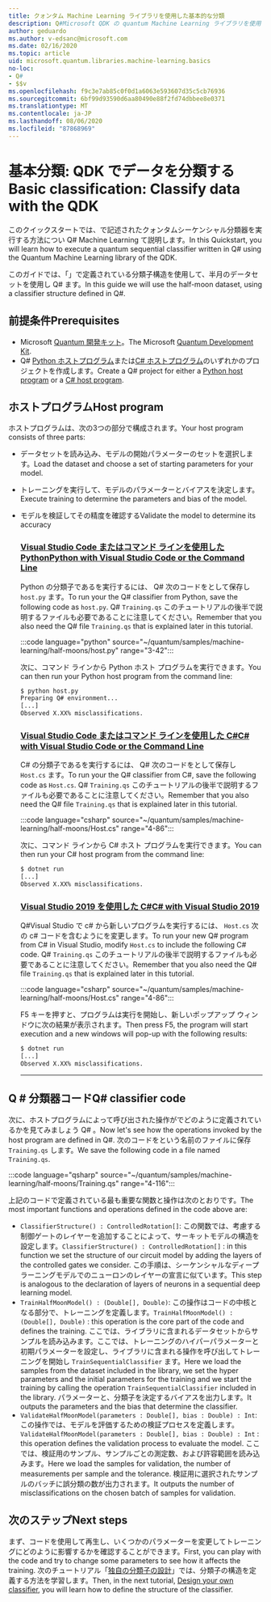 ```yaml
---
title: クォンタム Machine Learning ライブラリを使用した基本的な分類
description: Q#Microsoft QDK の quantum Machine Learning ライブラリを使用して、で記述されたクォンタムシーケンシャル分類器を実行する方法について説明します。
author: geduardo
ms.author: v-edsanc@microsoft.com
ms.date: 02/16/2020
ms.topic: article
uid: microsoft.quantum.libraries.machine-learning.basics
no-loc:
- Q#
- $$v
ms.openlocfilehash: f9c3e7ab85c0f0d1a6063e593607d35c5cb76936
ms.sourcegitcommit: 6bf99d93590d6aa80490e88f2fd74dbbee8e0371
ms.translationtype: MT
ms.contentlocale: ja-JP
ms.lasthandoff: 08/06/2020
ms.locfileid: "87868969"
---
```

# <a name="basic-classification-classify-data-with-the-qdk"></a><span data-ttu-id="a459d-103">基本分類: QDK でデータを分類する</span><span class="sxs-lookup"><span data-stu-id="a459d-103">Basic classification: Classify data with the QDK</span></span>

<span data-ttu-id="a459d-104">このクイックスタートでは、で記述されたクォンタムシーケンシャル分類器を実行する方法につい Q# Machine Learning て説明します。</span><span class="sxs-lookup"><span data-stu-id="a459d-104">In this Quickstart, you will learn how to execute a quantum sequential classifier written in Q# using the Quantum Machine Learning library of the QDK.</span></span> 

<span data-ttu-id="a459d-105">このガイドでは、「」で定義されている分類子構造を使用して、半月のデータセットを使用し Q# ます。</span><span class="sxs-lookup"><span data-stu-id="a459d-105">In this guide we will use the half-moon dataset, using a classifier structure defined in Q#.</span></span>

## <a name="prerequisites"></a><span data-ttu-id="a459d-106">前提条件</span><span class="sxs-lookup"><span data-stu-id="a459d-106">Prerequisites</span></span>

- <span data-ttu-id="a459d-107">Microsoft [Quantum 開発キット](xref:microsoft.quantum.install)。</span><span class="sxs-lookup"><span data-stu-id="a459d-107">The Microsoft [Quantum Development Kit](xref:microsoft.quantum.install).</span></span>
- <span data-ttu-id="a459d-108">Q# [Python ホストプログラム](xref:microsoft.quantum.install.python)または[C# ホストプログラム](xref:microsoft.quantum.install.cs)のいずれかのプロジェクトを作成します。</span><span class="sxs-lookup"><span data-stu-id="a459d-108">Create a Q# project for either a [Python host program](xref:microsoft.quantum.install.python) or a [C# host program](xref:microsoft.quantum.install.cs).</span></span>

## <a name="host-program"></a><span data-ttu-id="a459d-109">ホストプログラム</span><span class="sxs-lookup"><span data-stu-id="a459d-109">Host program</span></span>

<span data-ttu-id="a459d-110">ホストプログラムは、次の3つの部分で構成されます。</span><span class="sxs-lookup"><span data-stu-id="a459d-110">Your host program consists of three parts:</span></span>

- <span data-ttu-id="a459d-111">データセットを読み込み、モデルの開始パラメーターのセットを選択します。</span><span class="sxs-lookup"><span data-stu-id="a459d-111">Load the dataset and choose a set of starting parameters for your model.</span></span>
- <span data-ttu-id="a459d-112">トレーニングを実行して、モデルのパラメーターとバイアスを決定します。</span><span class="sxs-lookup"><span data-stu-id="a459d-112">Execute training to determine the parameters and bias of the model.</span></span>
- <span data-ttu-id="a459d-113">モデルを検証してその精度を確認する</span><span class="sxs-lookup"><span data-stu-id="a459d-113">Validate the model to determine its accuracy</span></span>

    ### <a name="python-with-visual-studio-code-or-the-command-line"></a>[<span data-ttu-id="a459d-114">Visual Studio Code またはコマンド ラインを使用した Python</span><span class="sxs-lookup"><span data-stu-id="a459d-114">Python with Visual Studio Code or the Command Line</span></span>](#tab/tabid-python)

    <span data-ttu-id="a459d-115">Python の分類子であるを実行するには、 Q# 次のコードをとして保存し `host.py` ます。</span><span class="sxs-lookup"><span data-stu-id="a459d-115">To run your the Q# classifier from Python, save the following code as `host.py`.</span></span> <span data-ttu-id="a459d-116">Q# `Training.qs` このチュートリアルの後半で説明するファイルも必要であることに注意してください。</span><span class="sxs-lookup"><span data-stu-id="a459d-116">Remember that you also need the Q# file `Training.qs` that is explained later in this tutorial.</span></span>

    :::code language="python" source="~/quantum/samples/machine-learning/half-moons/host.py" range="3-42":::

    <span data-ttu-id="a459d-117">次に、コマンド ラインから Python ホスト プログラムを実行できます。</span><span class="sxs-lookup"><span data-stu-id="a459d-117">You can then run your Python host program from the command line:</span></span>

    ```bash
    $ python host.py
    Preparing Q# environment...
    [...]
    Observed X.XX% misclassifications.
    ```

    ### <a name="c-with-visual-studio-code-or-the-command-line"></a>[<span data-ttu-id="a459d-118">Visual Studio Code またはコマンド ラインを使用した C#</span><span class="sxs-lookup"><span data-stu-id="a459d-118">C# with Visual Studio Code or the Command Line</span></span>](#tab/tabid-csharp)

    <span data-ttu-id="a459d-119">C# の分類子であるを実行するには、 Q# 次のコードをとして保存し `Host.cs` ます。</span><span class="sxs-lookup"><span data-stu-id="a459d-119">To run your the Q# classifier from C#, save the following code as `Host.cs`.</span></span> <span data-ttu-id="a459d-120">Q# `Training.qs` このチュートリアルの後半で説明するファイルも必要であることに注意してください。</span><span class="sxs-lookup"><span data-stu-id="a459d-120">Remember that you also need the Q# file `Training.qs` that is explained later in this tutorial.</span></span>

    :::code language="csharp" source="~/quantum/samples/machine-learning/half-moons/Host.cs" range="4-86":::

    <span data-ttu-id="a459d-121">次に、コマンド ラインから C# ホスト プログラムを実行できます。</span><span class="sxs-lookup"><span data-stu-id="a459d-121">You can then run your C# host program from the command line:</span></span>

    ```bash
    $ dotnet run
    [...]
    Observed X.XX% misclassifications.
    ```

    ### <a name="c-with-visual-studio-2019"></a>[<span data-ttu-id="a459d-122">Visual Studio 2019 を使用した C#</span><span class="sxs-lookup"><span data-stu-id="a459d-122">C# with Visual Studio 2019</span></span>](#tab/tabid-vs2019)

    <span data-ttu-id="a459d-123">Q#Visual Studio で c# から新しいプログラムを実行するには、 `Host.cs` 次の c# コードを含むようにを変更します。</span><span class="sxs-lookup"><span data-stu-id="a459d-123">To run your new Q# program from C# in Visual Studio, modify `Host.cs` to include the following C# code.</span></span> <span data-ttu-id="a459d-124">Q# `Training.qs` このチュートリアルの後半で説明するファイルも必要であることに注意してください。</span><span class="sxs-lookup"><span data-stu-id="a459d-124">Remember that you also need the Q# file `Training.qs` that is explained later in this tutorial.</span></span>

    :::code language="csharp" source="~/quantum/samples/machine-learning/half-moons/Host.cs" range="4-86":::

    <span data-ttu-id="a459d-125">F5 キーを押すと、プログラムは実行を開始し、新しいポップアップ ウィンドウに次の結果が表示されます。</span><span class="sxs-lookup"><span data-stu-id="a459d-125">Then press F5, the program will start execution and a new windows will pop-up with the following results:</span></span> 

    ```bash
    $ dotnet run
    [...]
    Observed X.XX% misclassifications.
    ```
    ***

## <a name="q-classifier-code"></a><span data-ttu-id="a459d-126">Q \# 分類器コード</span><span class="sxs-lookup"><span data-stu-id="a459d-126">Q\# classifier code</span></span>

<span data-ttu-id="a459d-127">次に、ホストプログラムによって呼び出された操作がでどのように定義されているかを見てみましょう Q# 。</span><span class="sxs-lookup"><span data-stu-id="a459d-127">Now let's see how the operations invoked by the host program are defined in Q#.</span></span>
<span data-ttu-id="a459d-128">次のコードをという名前のファイルに保存 `Training.qs` します。</span><span class="sxs-lookup"><span data-stu-id="a459d-128">We save the following code in a file named `Training.qs`.</span></span>

:::code language="qsharp" source="~/quantum/samples/machine-learning/half-moons/Training.qs" range="4-116":::

<span data-ttu-id="a459d-129">上記のコードで定義されている最も重要な関数と操作は次のとおりです。</span><span class="sxs-lookup"><span data-stu-id="a459d-129">The most important functions and operations defined in the code above are:</span></span>

- <span data-ttu-id="a459d-130">`ClassifierStructure() : ControlledRotation[]`: この関数では、考慮する制御ゲートのレイヤーを追加することによって、サーキットモデルの構造を設定します。</span><span class="sxs-lookup"><span data-stu-id="a459d-130">`ClassifierStructure() : ControlledRotation[]` : in this function we set the structure of our circuit model by adding the layers of the controlled gates we consider.</span></span> <span data-ttu-id="a459d-131">この手順は、シーケンシャルなディープラーニングモデルでのニューロンのレイヤーの宣言に似ています。</span><span class="sxs-lookup"><span data-stu-id="a459d-131">This step is analogous to the declaration of layers of neurons in a sequential deep learning model.</span></span>
- <span data-ttu-id="a459d-132">`TrainHalfMoonModel() : (Double[], Double)`: この操作はコードの中核となる部分で、トレーニングを定義します。</span><span class="sxs-lookup"><span data-stu-id="a459d-132">`TrainHalfMoonModel() : (Double[], Double)` : this operation is the core part of the code and defines the training.</span></span> <span data-ttu-id="a459d-133">ここでは、ライブラリに含まれるデータセットからサンプルを読み込みます。ここでは、トレーニングのハイパーパラメーターと初期パラメーターを設定し、ライブラリに含まれる操作を呼び出してトレーニングを開始し `TrainSequentialClassifier` ます。</span><span class="sxs-lookup"><span data-stu-id="a459d-133">Here we load the samples from the dataset included in the library, we set the hyper parameters and the initial parameters for the training and we start the training by calling the operation `TrainSequentialClassifier` included in the library.</span></span> <span data-ttu-id="a459d-134">パラメーターと、分類子を決定するバイアスを出力します。</span><span class="sxs-lookup"><span data-stu-id="a459d-134">It outputs the parameters and the bias that determine the classifier.</span></span>
- <span data-ttu-id="a459d-135">`ValidateHalfMoonModel(parameters : Double[], bias : Double) : Int`: この操作では、モデルを評価するための検証プロセスを定義します。</span><span class="sxs-lookup"><span data-stu-id="a459d-135">`ValidateHalfMoonModel(parameters : Double[], bias : Double) : Int` : this operation defines the validation process to evaluate the model.</span></span> <span data-ttu-id="a459d-136">ここでは、検証用のサンプル、サンプルごとの測定数、および許容範囲を読み込みます。</span><span class="sxs-lookup"><span data-stu-id="a459d-136">Here we load the samples for validation, the number of measurements per sample and the tolerance.</span></span> <span data-ttu-id="a459d-137">検証用に選択されたサンプルのバッチに誤分類の数が出力されます。</span><span class="sxs-lookup"><span data-stu-id="a459d-137">It outputs the number of misclassifications on the chosen batch of samples for validation.</span></span>

## <a name="next-steps"></a><span data-ttu-id="a459d-138">次のステップ</span><span class="sxs-lookup"><span data-stu-id="a459d-138">Next steps</span></span>

<span data-ttu-id="a459d-139">まず、コードを使用して再生し、いくつかのパラメーターを変更してトレーニングにどのように影響するかを確認することができます。</span><span class="sxs-lookup"><span data-stu-id="a459d-139">First, you can play with the code and try to change some parameters to see how it affects the training.</span></span> <span data-ttu-id="a459d-140">次のチュートリアル「[独自の分類子の設計](xref:microsoft.quantum.libraries.machine-learning.design)」では、分類子の構造を定義する方法を学習します。</span><span class="sxs-lookup"><span data-stu-id="a459d-140">Then, in the next tutorial, [Design your own classifier](xref:microsoft.quantum.libraries.machine-learning.design),  you will learn how to define the structure of the classifier.</span></span>
